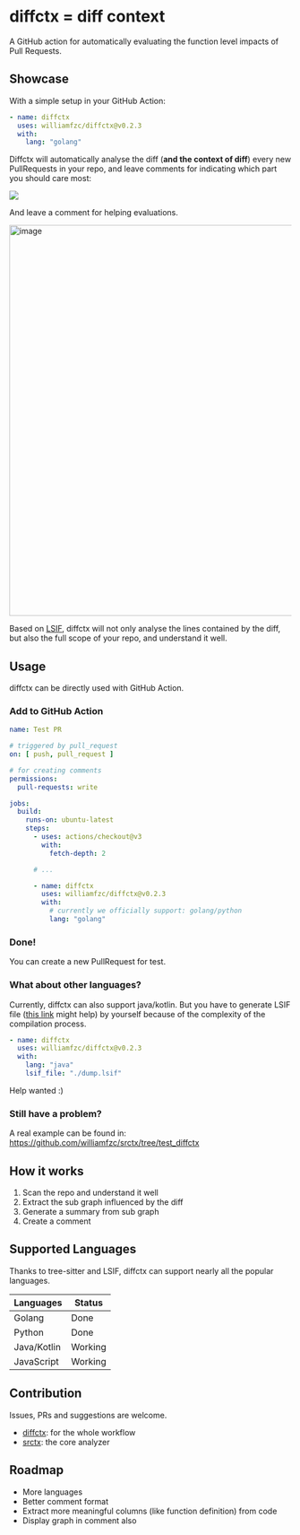 # diffctx = diff context

A GitHub action for automatically evaluating the function level impacts of Pull Requests.

## Showcase

With a simple setup in your GitHub Action:

```yaml
- name: diffctx
  uses: williamfzc/diffctx@v0.2.3
  with:
    lang: "golang"
```

Diffctx will automatically analyse the diff (**and the context of diff**) every new PullRequests in your repo, and leave
comments for indicating which part you should care most:

![](https://user-images.githubusercontent.com/13421694/236665125-4968558b-8601-43d0-9618-97e146f93749.svg)

And leave a comment for helping evaluations.

<img width="697" alt="image" src="https://user-images.githubusercontent.com/13421694/236666915-5d403e4a-9cc1-4364-afbe-363cf82e5e49.png">

Based on [LSIF](https://microsoft.github.io/language-server-protocol/overviews/lsif/overview/), diffctx will not only
analyse the lines contained by the diff, but also the full scope of your repo, and understand it well.

## Usage

diffctx can be directly used with GitHub Action.

### Add to GitHub Action

```yaml
name: Test PR

# triggered by pull_request
on: [ push, pull_request ]

# for creating comments
permissions:
  pull-requests: write

jobs:
  build:
    runs-on: ubuntu-latest
    steps:
      - uses: actions/checkout@v3
        with:
          fetch-depth: 2

      # ...

      - name: diffctx
        uses: williamfzc/diffctx@v0.2.3
        with:
          # currently we officially support: golang/python
          lang: "golang"
```

### Done!

You can create a new PullRequest for test.

### What about other languages?

Currently, diffctx can also support java/kotlin.
But you have to generate LSIF file ([this link](https://github.com/williamfzc/diffctx/blob/main/index.py) might help) by
yourself because of the complexity of the compilation process.

```yml
- name: diffctx
  uses: williamfzc/diffctx@v0.2.3
  with:
    lang: "java"
    lsif_file: "./dump.lsif"
```

Help wanted :)

### Still have a problem?

A real example can be found in: https://github.com/williamfzc/srctx/tree/test_diffctx

## How it works

1. Scan the repo and understand it well
2. Extract the sub graph influenced by the diff
3. Generate a summary from sub graph
4. Create a comment

## Supported Languages

Thanks to tree-sitter and LSIF, diffctx can support nearly all the popular languages.

| Languages   | Status  |
|-------------|---------|
| Golang      | Done    |
| Python      | Done    |
| Java/Kotlin | Working |
| JavaScript  | Working |

## Contribution

Issues, PRs and suggestions are welcome.

- [diffctx](https://github.com/williamfzc/diffctx): for the whole workflow
- [srctx](https://github.com/williamfzc/srctx): the core analyzer

## Roadmap

- More languages
- Better comment format
- Extract more meaningful columns (like function definition) from code
- Display graph in comment also
